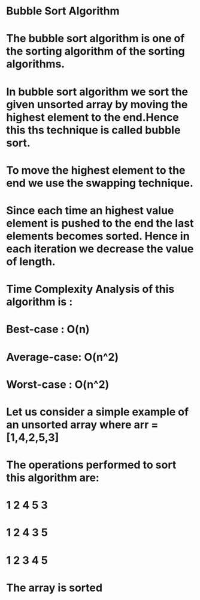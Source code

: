 # Bubble Sort Algorithm 
# The bubble sort algorithm is one of the sorting algorithm of the sorting algorithms.  
# In bubble sort algorithm we sort the given unsorted array by moving the highest element to the end.Hence this ths technique is called bubble sort.  
# To move the highest element to the end we use the swapping technique.  
# Since each time an highest value element is pushed to the end the last elements becomes sorted. Hence in each iteration we decrease the value of length.    

#  Time Complexity Analysis of this algorithm is :
#  Best-case   : O(n) 
#  Average-case: O(n^2)
#  Worst-case  : O(n^2)  

# Let us consider a simple example of an unsorted array where arr = [1,4,2,5,3]
# The operations performed to sort this algorithm are:
# 1 2 4 5	3  
# 1 2 4 3	5  
# 1 2 3 4	5  
# The array is sorted 

